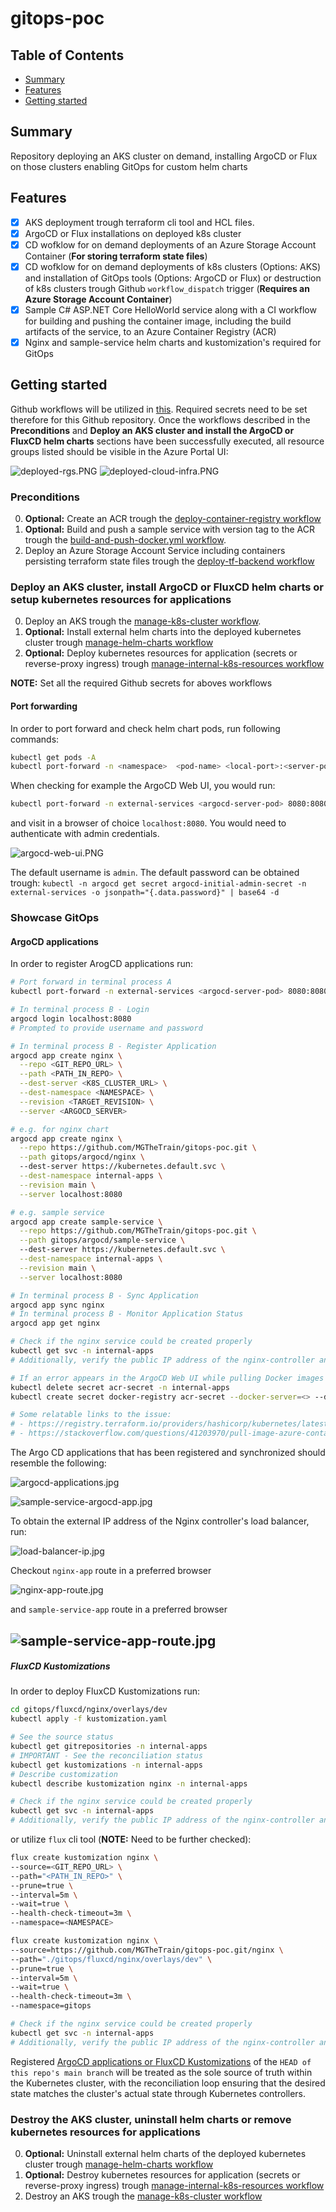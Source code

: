 # gitops-poc

## Table of Contents

+ [Summary](#summary)
+ [Features](#features)
+ [Getting started](#getting-started)

## Summary

Repository deploying an AKS cluster on demand, installing ArgoCD or Flux on those clusters enabling GitOps for custom helm charts

## Features

- [x] AKS deployment trough terraform cli tool and HCL files. 
- [x] ArgoCD or Flux installations on deployed k8s cluster
- [x] CD wofklow for on demand deployments of an Azure Storage Account Container (**For storing terraform state files**)
- [x] CD wofklow for on demand deployments of k8s clusters (Options: AKS) and installation of GitOps tools (Options: ArgoCD or Flux) or destruction of k8s clusters trough Github `workflow_dispatch` trigger (**Requires an Azure Storage Account Container**)
- [x] Sample C# ASP.NET Core HelloWorld service along with a CI workflow for building and pushing the container image, including the build artifacts of the service, to an Azure Container Registry (ACR)
- [x] Nginx and sample-service helm charts and kustomization's required for GitOps

## Getting started

Github workflows will be utilized in [this](./.github/workflows/). Required secrets need to be set therefore for this Github repository. Once the workflows described in the **Preconditions** and **Deploy an AKS cluster and install the ArgoCD or FluxCD helm charts** sections have been successfully executed, all resource groups listed should be visible in the Azure Portal UI:

![deployed-rgs.PNG](./images/deployed-rgs.PNG)
![deployed-cloud-infra.PNG](./images/deployed-cloud-infra.PNG)

### Preconditions

0. **Optional:** Create an ACR trough the [deploy-container-registry workflow](https://github.com/MGTheTrain/gitops-poc/actions/workflows/deploy-container-registry.yml)
1. **Optional:** Build and push a sample service with version tag to the ACR trough the [build-and-push-docker.yml workflow](https://github.com/MGTheTrain/gitops-poc/actions/workflows/build-and-push-docker.yml). 
2. Deploy an Azure Storage Account Service including containers persisting terraform state files trough the [deploy-tf-backend workflow](https://github.com/MGTheTrain/gitops-poc/actions/workflows/deploy-tf-backend.yml)

### Deploy an AKS cluster, install ArgoCD or FluxCD helm charts or setup kubernetes resources for applications

0. Deploy an AKS trough the [manage-k8s-cluster workflow](https://github.com/MGTheTrain/gitops-poc/actions/workflows/manage-k8s-cluster). 
1. **Optional:** Install external helm charts into the deployed kubernetes cluster trough [manage-helm-charts workflow](https://github.com/MGTheTrain/gitops-poc/actions/workflows/manage-helm-charts)
2. **Optional:** Deploy kubernetes resources for application (secrets or reverse-proxy ingress) trough [manage-internal-k8s-resources workflow](https://github.com/MGTheTrain/gitops-poc/actions/workflows/manage-internal-k8s-resources)

**NOTE:** Set all the required Github secrets for aboves workflows

#### Port forwarding

In order to port forward and check helm chart pods, run following commands:

```sh
kubectl get pods -A
kubectl port-forward -n <namespace>  <pod-name> <local-port>:<server-port>
```

When checking for example the ArgoCD Web UI, you would run:

```sh
kubectl port-forward -n external-services <argocd-server-pod> 8080:8080
```

and visit in a browser of choice `localhost:8080`. You would need to authenticate with admin credentials.

![argocd-web-ui.PNG](./images/argocd-web-ui.PNG)

The default username is `admin`. The default password can be obtained trough: `kubectl -n argocd get secret argocd-initial-admin-secret -n external-services -o jsonpath="{.data.password}" | base64 -d`

### Showcase GitOps

#### ArgoCD applications

In order to register ArogCD applications run:

```sh
# Port forward in terminal process A
kubectl port-forward -n external-services <argocd-server-pod> 8080:8080

# In terminal process B - Login
argocd login localhost:8080
# Prompted to provide username and password

# In terminal process B - Register Application
argocd app create nginx \
  --repo <GIT_REPO_URL> \
  --path <PATH_IN_REPO> \
  --dest-server <K8S_CLUSTER_URL> \
  --dest-namespace <NAMESPACE> \
  --revision <TARGET_REVISION> \
  --server <ARGOCD_SERVER>

# e.g. for nginx chart
argocd app create nginx \
  --repo https://github.com/MGTheTrain/gitops-poc.git \
  --path gitops/argocd/nginx \ 
  --dest-server https://kubernetes.default.svc \
  --dest-namespace internal-apps \
  --revision main \
  --server localhost:8080

# e.g. sample service
argocd app create sample-service \
  --repo https://github.com/MGTheTrain/gitops-poc.git \
  --path gitops/argocd/sample-service \ 
  --dest-server https://kubernetes.default.svc \
  --dest-namespace internal-apps \
  --revision main \
  --server localhost:8080

# In terminal process B - Sync Application
argocd app sync nginx
# In terminal process B - Monitor Application Status
argocd app get nginx

# Check if the nginx service could be created properly 
kubectl get svc -n internal-apps
# Additionally, verify the public IP address of the nginx-controller and access the default nginx view using a preferred web browser by navigating to http://<public IP>.

# If an error appears in the ArgoCD Web UI while pulling Docker images try manually deleting and then recreating the Docker secret
kubectl delete secret acr-secret -n internal-apps
kubectl create secret docker-registry acr-secret --docker-server=<> --docker-username=<> --docker-password=<> -n internal-apps

# Some relatable links to the issue:
# - https://registry.terraform.io/providers/hashicorp/kubernetes/latest/docs/resources/secret#example-usage-docker-config
# - https://stackoverflow.com/questions/41203970/pull-image-azure-container-registry-kubernetes
```
The Argo CD applications that has been registered and synchronized should resemble the following:

![argocd-applications.jpg](./images/argocd-applications.jpg)

![sample-service-argocd-app.jpg](./images/sample-service-argocd-app.jpg)

To obtain the external IP address of the Nginx controller's load balancer, run:

![load-balancer-ip.jpg](./images/load-balancer-ip.jpg)

Checkout `nginx-app` route in a preferred browser

![nginx-app-route.jpg](./images/nginx-app-route.jpg)

and `sample-service-app` route in a preferred browser

![sample-service-app-route.jpg](./images/sample-service-app-route.jpg)
---

##### FluxCD Kustomizations

In order to deploy FluxCD Kustomizations run:

```sh
cd gitops/fluxcd/nginx/overlays/dev
kubectl apply -f kustomization.yaml

# See the source status
kubectl get gitrepositories -n internal-apps
# IMPORTANT - See the reconciliation status
kubectl get kustomizations -n internal-apps
# Describe customization
kubectl describe kustomization nginx -n internal-apps

# Check if the nginx service could be created properly 
kubectl get svc -n internal-apps
# Additionally, verify the public IP address of the nginx-controller and access the default nginx view using a preferred web browser by navigating to http://<public IP>.
```

or utilize `flux` cli tool (**NOTE:** Need to be further checked):

```sh
flux create kustomization nginx \
--source=<GIT_REPO_URL> \
--path="<PATH_IN_REPO>" \
--prune=true \
--interval=5m \
--wait=true \
--health-check-timeout=3m \
--namespace=<NAMESPACE>

flux create kustomization nginx \
--source=https://github.com/MGTheTrain/gitops-poc.git/nginx \
--path="./gitops/fluxcd/nginx/overlays/dev" \
--prune=true \
--interval=5m \
--wait=true \
--health-check-timeout=3m \
--namespace=gitops

# Check if the nginx service could be created properly 
kubectl get svc -n internal-apps
# Additionally, verify the public IP address of the nginx-controller and access the default nginx view using a preferred web browser by navigating to http://<public IP>.
```

Registered [ArgoCD applications or FluxCD Kustomizations](./gitops/) of the `HEAD of this repo's main branch` will be treated as the sole source of truth within the Kubernetes cluster, with the reconciliation loop ensuring that the desired state matches the cluster's actual state through Kubernetes controllers.

### Destroy the AKS cluster, uninstall helm charts or remove kubernetes resources for applications

0. **Optional:** Uninstall external helm charts of the deployed kubernetes cluster trough [manage-helm-charts workflow](https://github.com/MGTheTrain/gitops-poc/actions/workflows/manage-helm-charts)
1. **Optional:** Destroy kubernetes resources for application (secrets or reverse-proxy ingress) trough [manage-internal-k8s-resources workflow](https://github.com/MGTheTrain/gitops-poc/actions/workflows/manage-internal-k8s-resources)
2. Destroy an AKS trough the [manage-k8s-cluster workflow](https://github.com/MGTheTrain/gitops-poc/actions/workflows/manage-k8s-cluster)
